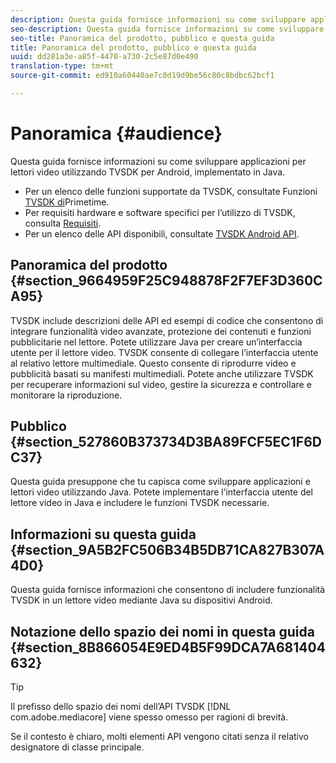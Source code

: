 ```yaml
---
description: Questa guida fornisce informazioni su come sviluppare applicazioni per lettori video utilizzando TVSDK per Android, implementato in Java.
seo-description: Questa guida fornisce informazioni su come sviluppare applicazioni per lettori video utilizzando TVSDK per Android, implementato in Java.
seo-title: Panoramica del prodotto, pubblico e questa guida
title: Panoramica del prodotto, pubblico e questa guida
uuid: dd281a3e-a85f-4470-a730-2c5e87d0e490
translation-type: tm+mt
source-git-commit: ed910a60440ae7c0d19d9be56c80c8bdbc62bcf1

---
```



# Panoramica {#audience}

Questa guida fornisce informazioni su come sviluppare applicazioni per lettori video utilizzando TVSDK per Android, implementato in Java.

<!--<a id="section_FC24E86A2E6442B8A3769160769BBDFA"></a>-->

* Per un elenco delle funzioni supportate da TVSDK, consultate Funzioni [TVSDK di](../../../tvsdk-3x-android-prog/android-3x-introduction/overview-prod-audience-guide/android-3x-overview-of-the-player.md)Primetime.
* Per requisiti hardware e software specifici per l’utilizzo di TVSDK, consulta [Requisiti](../../../tvsdk-3x-android-prog/android-3x-introduction/android-3x-requirements.md).
* Per un elenco delle API disponibili, consultate [TVSDK Android API](https://help.adobe.com/en_US/primetime/api/psdk/javadoc3.5/index.html).

## Panoramica del prodotto {#section_9664959F25C948878F2F7EF3D360CA95}

TVSDK include descrizioni delle API ed esempi di codice che consentono di integrare funzionalità video avanzate, protezione dei contenuti e funzioni pubblicitarie nel lettore. Potete utilizzare Java per creare un’interfaccia utente per il lettore video. TVSDK consente di collegare l’interfaccia utente al relativo lettore multimediale. Questo consente di riprodurre video e pubblicità basati su manifesti multimediali. Potete anche utilizzare TVSDK per recuperare informazioni sul video, gestire la sicurezza e controllare e monitorare la riproduzione.

## Pubblico {#section_527860B373734D3BA89FCF5EC1F6DC37}

Questa guida presuppone che tu capisca come sviluppare applicazioni e lettori video utilizzando Java. Potete implementare l’interfaccia utente del lettore video in Java e includere le funzioni TVSDK necessarie.

## Informazioni su questa guida {#section_9A5B2FC506B34B5DB71CA827B307A4D0}

Questa guida fornisce informazioni che consentono di includere funzionalità TVSDK in un lettore video mediante Java su dispositivi Android.

## Notazione dello spazio dei nomi in questa guida {#section_8B866054E9ED4B5F99DCA7A681404632}

>[!TIP]
>
>Il prefisso dello spazio dei nomi dell’API TVSDK [!DNL com.adobe.mediacore] viene spesso omesso per ragioni di brevità.
>
>Se il contesto è chiaro, molti elementi API vengono citati senza il relativo designatore di classe principale.